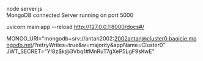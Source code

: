 node server.js      
MongoDB connected
Server running on port 5000



uvicorn main:app --reload 
http://127.0.0.1:8000/docs#/



MONGO_URI="mongodb+srv://antan2002:2002antan@cluster0.baoicie.mongodb.net/?retryWrites=true&w=majority&appName=Cluster0"
JWT_SECRET="Y!8z$k@3Vbq1#MnRuT7gXeP5LgF9sKwE"

